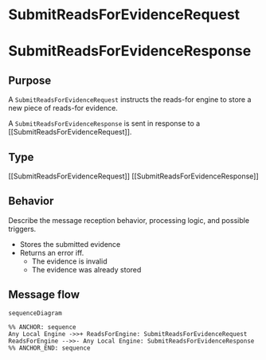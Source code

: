<div class="message">

# SubmitReadsForEvidenceRequest
# SubmitReadsForEvidenceResponse

## Purpose

<!-- ANCHOR: purpose -->
A `SubmitReadsForEvidenceRequest` instructs the reads-for engine to store a new piece of reads-for evidence.

A `SubmitReadsForEvidenceResponse` is sent in response to a [[SubmitReadsForEvidenceRequest]].
<!-- ANCHOR_END: purpose -->

## Type

<!-- ANCHOR: type -->
[[SubmitReadsForEvidenceRequest]]
[[SubmitReadsForEvidenceResponse]]
<!-- ANCHOR_END: type -->

## Behavior

<!-- ANCHOR: behavior -->
Describe the message reception behavior, processing logic, and possible triggers.
- Stores the submitted evidence
- Returns an error iff.
    - The evidence is invalid
    - The evidence was already stored
<!-- ANCHOR_END: behavior -->

## Message flow

<!-- ANCHOR: messages -->
```mermaid
sequenceDiagram

%% ANCHOR: sequence
Any Local Engine ->>+ ReadsForEngine: SubmitReadsForEvidenceRequest
ReadsForEngine -->>- Any Local Engine: SubmitReadsForEvidenceResponse
%% ANCHOR_END: sequence
```
<!-- ANCHOR_END: messages -->

</div>

